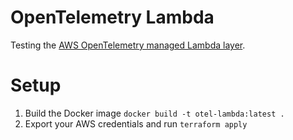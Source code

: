 # OpenTelemetry Lambda
Testing the [AWS OpenTelemetry managed Lambda layer](https://aws-otel.github.io/docs/getting-started/lambda/lambda-python).

# Setup
1. Build the Docker image `docker build -t otel-lambda:latest .`
1. Export your AWS credentials and run `terraform apply`
